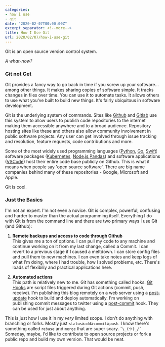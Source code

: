 ```yaml
---
categories:
- how i use
- git
date: "2020-02-07T00:00:00Z"
excerpt_separator: <!--more-->
title: How I Use Git
url: 2020/02/07/how-i-use-git
---
```

Git is an open source version control system.

*A what-now?*
<!--more-->
### Git not Get

Git provides a fancy way to go back in time if you screw up your software... among other things. It makes sharing copies of software simple. It tracks changes in files over time. You can use it to automate tasks. It allows others to use what you've built to build new things. It's fairly ubiquitous in software development. 

Git is the underlying system of commands. Sites like [Github](https://github.com) and [Gitlab](https://gitlab.com/) use this system to allow users to publish code repositories to the internet making them accessible anywhere and to a broad audience. Repository hosting sites like these and others also allow community involvement in public software projects. Any user can get involved through issue tracking and resolution, feature requests, code contributions and more. 

Some of the most widely used programming languages ([Python](https://github.com/python/cpython), [Go](https://github.com/golang/go), [Swift](https://github.com/apple/swift)) software packages ([Kubernetes](https://github.com/kubernetes/kubernetes), [Node.js](https://github.com/nodejs/node),[Pandas](https://github.com/pandas-dev/pandas)) and software applications ([VSCode](https://github.com/Microsoft/vscode)) host their entire code base publicly on Github. This is what it means when people say 'open source software'. There are big name companies behind many of these repositories - Google, Microsoft and Apple.

Git is cool.

### Just the Basics

I'm not an expert. I'm not even a novice. Git is complex, powerful, confusing and harder to master than the actual programming itself. Everything I do with Git is from the command line and there are two primary ways I use Git (and Github):
  1. **Remote backups and access to code through Github**  
    This gives me a ton of options. I can pull my code to any machine and continue working on it from my last change, called a Commit. I can revert to a previous stage if I caused a meltdown. I can store config files and pull them to new machines. I can even take notes and keep logs of what I'm doing, where I had trouble, how I solved problems, etc. There's loads of flexibiliy and practical applications here.
    
  2. **Automated actions**  
  This path is relatively new to me. Git has something called hooks. [Git Hooks](https://githooks.com/) are script files triggered during Git actions (commit, push, receive). I'm publishing this blog remotely on a web server using a [post-update](https://github.com/nivagator/server-files/blob/master/scripts/post-update-jekyll) hook to build and deploy automatically. I'm working on publishing commit messages to twitter using a [post-commit](https://github.com/nivagator/server-files/blob/master/scripts/post-commit-tweet) hook. They can be used for just about anything.

This is just how I use it in my *very* limited scope. I don't do anything with branching or forks. Mostly just `status`»`add`»`commit`»`push`. I know there's something called `rebase` and `merge` that are super scary. `¯\_(ツ)_/¯` Someday, maybe, I'd like to contribute to open source projects or fork a public repo and build my own version. That would be neat.
